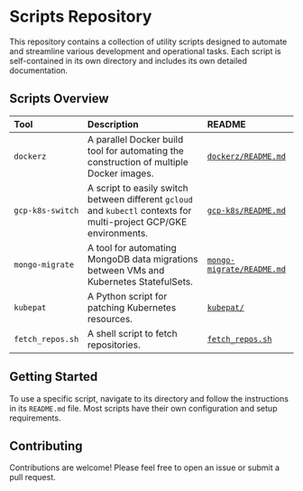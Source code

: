 # Scripts Repository

This repository contains a collection of utility scripts designed to automate and streamline various development and operational tasks. Each script is self-contained in its own directory and includes its own detailed documentation.

## Scripts Overview

| Tool | Description | README |
| :--- | :--- | :--- |
| `dockerz` | A parallel Docker build tool for automating the construction of multiple    Docker images. | [`dockerz/README.md`](./dockerz/README.md) |
| `gcp-k8s-switch` | A script to easily switch between different `gcloud` and `kubectl` contexts for multi-project GCP/GKE environments. | [`gcp-k8s/README.md`](./gcp-k8s/README.md) |
| `mongo-migrate` | A tool for automating MongoDB data migrations between VMs and Kubernetes StatefulSets. | [`mongo-migrate/README.md`](./mongo-migrate/README.md) |
| `kubepat` | A Python script for patching Kubernetes resources. | [`kubepat/`](./kubepat/) |
| `fetch_repos.sh`| A shell script to fetch repositories. | [`fetch_repos.sh`](./fetch_repos.sh) |

## Getting Started

To use a specific script, navigate to its directory and follow the instructions in its `README.md` file. Most scripts have their own configuration and setup requirements.

## Contributing

Contributions are welcome! Please feel free to open an issue or submit a pull request.


